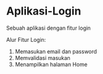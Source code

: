 # Aplikasi-Login
Sebuah aplikasi dengan fitur login

Alur Fitur Login:
1. Memasukan email dan password
2. Memvalidasi masukan
3. Menampilkan halaman Home
